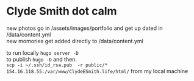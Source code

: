 # Clyde Smith dot calm
new photos go in /assets/images/portfolio and get up dated in /data/content.yml  
new momories get added directly to /data/content.yml  

to run locally `hugo server -D`  
to publish `hugo -D`  and then.  
`scp -i ~/.ssh/id_rsa.pub  -r public/* 154.16.118.55:/var/www/ClydeESmith.life/html/` from my local machine